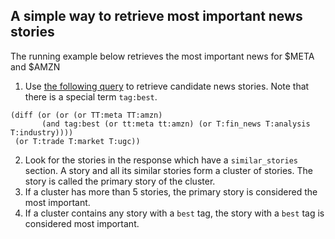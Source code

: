 ## A simple way to retrieve most important news stories

The running example below retrieves the most important news for $META and $AMZN
1. Use [the following query](https://api.tickertick.com/feed?n=200&q=(diff%20(or%20(or%20(or%20TT:amzn%20TT:meta)%20(and%20tag:best%20(or%20tt:meta%20tt:amzn)%20(or%20T:fin_news%20T:analysis%20T:industry))))%20(or%20T:trade%20T:market%20T:ugc))) to retrieve candidate news stories. Note that there is a special term `tag:best`.
```
(diff (or (or (or TT:meta TT:amzn) 
       (and tag:best (or tt:meta tt:amzn) (or T:fin_news T:analysis T:industry)))) 
 (or T:trade T:market T:ugc))
```
2. Look for the stories in the response which have a `similar_stories` section. A story and all its similar stories form a cluster of stories. The story is called the primary story of the cluster.
3. If a cluster has more than 5 stories, the primary story is considered the most important.
4. If a cluster contains any story with a `best` tag, the story with a `best` tag is considered most important.
